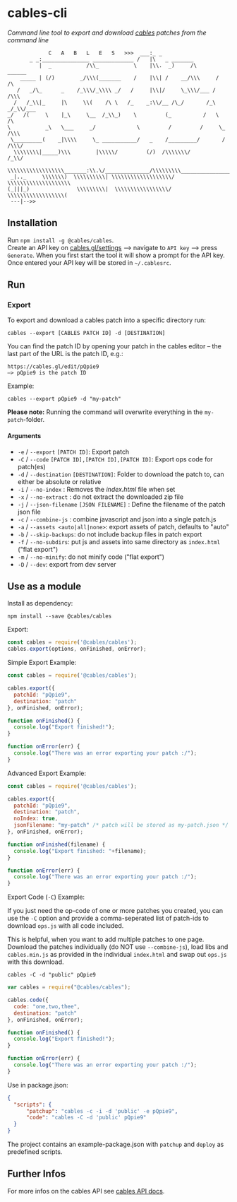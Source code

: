 

# cables-cli

_Command line tool to export and download [cables](https://cables.gl) patches from the command line_

```
             C   A   B   L   E   S   >>>  ___:_ _
       _ _:_______________ _____________ /   |\   _ _______
          |  _           /\\_           \    |\\.  _)     /\       ______         
    _____ | (/)        _/\\\(_______    /    |\\| /    __/\\\     /     /\    
   /   _/\_      _    /_\\\/_\\\\ _/   /     |\\|/     \_\\\/___ /     /\\\ 
  /   /_\\|_     |\     \\(    /\ \   /_    _:\\/__ /\_/       /_\   _/_\\/___
_/   /(     \    |_\     \__  /_\\_)    \         (_          /   \          /\
\           _\   \___     _/             \         /         /     \_       /\\\
 \_________(    _|\\\\     \_ ___________/   _    /_________/       /      /\\\/
  \\\\\\\\|_____)\\\        |\\\\\/         (/)  /\\\\\\\/                /_\\/
   \\\\\\\\\\\\\\\\\\_______:\\.\/______________/\\\\\\\\\_________________(\\ 
 _|.._     \\\\\\\)  \\\\\\\\\\| \\\\\\\\\\\\\\\\\\\/     \\\\\\\\\\\\\\\\\\\\
(_|||_)               \\\\\\\\\|  \\\\\\\\\\\\\\\\\/       \\\\\\\\\\\\\\\\\\( 
 ---|-->> 
```

## Installation

Run `npm install -g @cables/cables`.  
Create an API key on [cables.gl/settings](https://cables.gl/settings) —> navigate to `API key` —> press `Generate`.
When you first start the tool it will show a prompt for the API key. Once entered your API key will be stored in `~/.cablesrc`.

## Run

### Export

To export and download a cables patch into a specific directory  run:  
```shell
cables --export [CABLES PATCH ID] -d [DESTINATION]
```
You can find the patch ID by opening your patch in the cables editor – the last part of the URL is the patch ID, e.g.:

```shell
https://cables.gl/edit/pQpie9
—> pQpie9 is the patch ID
```

Example:    

```shell
cables --export pQpie9 -d "my-patch"
```

**Please note:** Running the command will overwrite  everything in the `my-patch`-folder.

#### Arguments

- `-e` / `--export` `[PATCH ID]`: Export patch
- `-C` / `--code` `[PATCH ID],[PATCH ID],[PATCH ID]`: Export ops code for patch(es)
- `-d` / `--destination` `[DESTINATION]`: Folder to download the patch to, can either be absolute or relative
- `-i` / `--no-index` : Removes the _index.html_ file when set
- `-x` / `--no-extract` : do not extract the downloaded zip file
- `-j` / `--json-filename` `[JSON FILENAME]` : Define the filename of the patch json file 
- `-c` / `--combine-js` : combine javascript and json into a single patch.js
- `-a` / `--assets <auto|all|none>`: export assets of patch, defaults to "auto"
- `-b` / `--skip-backups`: do not include backup files in patch export
- `-f` / `--no-subdirs`: put js and assets into same directory as `index.html` ("flat export")
- `-m` / `--no-minify`: do not minify code ("flat export")
- `-D` / `--dev`: export from dev server 

## Use as a module

Install as dependency:  

```shell
npm install --save @cables/cables
```

Export:  

```javascript
const cables = require('@cables/cables');
cables.export(options, onFinished, onError);
```

Simple Export Example:  

```javascript
const cables = require('@cables/cables');

cables.export({
  patchId: "pQpie9",
  destination: "patch" 
}, onFinished, onError);

function onFinished() {
  console.log("Export finished!");
}

function onError(err) {
  console.log("There was an error exporting your patch :/");
}
```

Advanced Export Example:  

```javascript
const cables = require('@cables/cables');

cables.export({
  patchId: "pQpie9",
  destination: "patch",
  noIndex: true,
  jsonFilename: "my-patch" /* patch will be stored as my-patch.json */
}, onFinished, onError);

function onFinished(filename) {
  console.log("Export finished: "+filename);
}

function onError(err) {
  console.log("There was an error exporting your patch :/");
}
```

Export Code (`-C`) Example:

If you just need the op-code of one or more patches you created, you can
use the `-C` option and provide a comma-seperated list of patch-ids to
download `ops.js` with all code included.

This is helpful, when you want to add multiple patches to one page. Download
the patches individually (do NOT use `--combine-js`), load libs and `cables.min.js`
as provided in the individual `index.html` and swap out `ops.js` with this download.

```shell
cables -C -d "public" pQpie9
```

```javascript
var cables = require("@cables/cables");

cables.code({
  code: "one,two,thee",
  destination: "patch" 
}, onFinished, onError);

function onFinished() {
  console.log("Export finished!");
}

function onError(err) {
  console.log("There was an error exporting your patch :/");
}
```

Use in package.json:
```json
{
  "scripts": {
      "patchup": "cables -c -i -d 'public' -e pQpie9",
      "code": "cables -C -d 'public' pQpie9"
  }
}
```

The project contains an example-package.json with `patchup` and `deploy` as predefined scripts.

## Further Infos

For more infos on the cables API see [cables API docs](https://docs.cables.gl/api/api.html).
